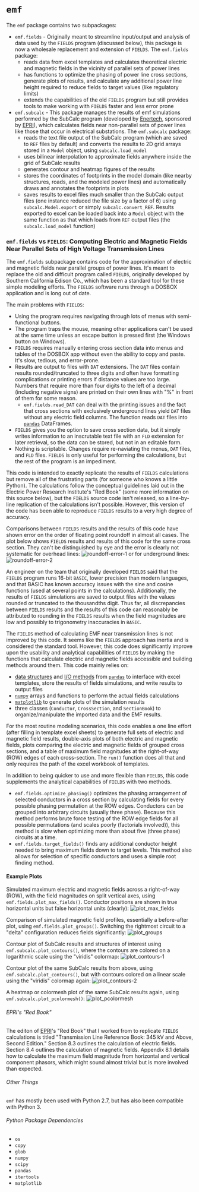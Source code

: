 # `emf`

The `emf` package contains two subpackages:
* `emf.fields` - Originally meant to streamline input/output and analysis of data used by the `FIELDS` program (discussed below), this package is now a wholesale replacement and extension of `FIELDS`. The `emf.fields` package:
  * reads data from excel templates and calculates theoretical electric and magnetic fields in the vicinity of parallel sets of power lines
  * has functions to optimize the phasing of power line cross sections, generate plots of results, and calculate any additional power line height required to reduce fields to target values (like regulatory limits)
  * extends the capabilities of the old `FIELDS` program but still provides tools to make working with `FIELDS` faster and less error prone
* `emf.subcalc` - This package manages the results of emf simulations performed by the SubCalc program (developed by [Enertech](http://www.enertech.net/html/emfw.html), sponsored by [EPRI](http://www.epri.com)), which calculates fields near non-parallel sets of power lines like those that occur in electrical substations. The `emf.subcalc` package:
  * reads the text file output of the SubCalc program (which are saved to `REF` files by default) and converts the results to 2D grid arrays stored in a `Model` object, using `subcalc.load_model`
  * uses bilinear interpolation to approximate fields anywhere inside the grid of SubCalc results
  * generates contour and heatmap figures of the results
  * stores the coordinates of footprints in the model domain (like nearby structures, roads, and the modeled power lines) and automatically draws and annotates the footprints in plots
  * saves results to excel files much smaller than the SubCalc output files (one instance reduced the file size by a factor of 6) using `subcalc.Model.export` or simply `subcalc.convert_REF`. Results exported to excel can be loaded back into a `Model` object with the same function as that which loads from `REF` output files (the `subcalc.load_model` function)

### `emf.fields` vs ``FIELDS``: Computing Electric and Magnetic Fields Near Parallel Sets of High Voltage Transmission Lines

The `emf.fields` subpackage contains code for the approximation of electric and magnetic fields near parallel groups of power lines. It's meant to replace the old and difficult program called `FIELDS`, originally developed by Southern California Edison Co., which has been a standard tool for these simple modeling efforts. The `FIELDS` software runs through a DOSBOX application and is long out of date.

The main problems with `FIELDS`:
* Using the program requires navigating through lots of menus with semi-functional buttons.
* The program traps the mouse, meaning other applications can't be used at the same time unless an escape button is pressed first (the Windows button on Windows).
* `FIELDS` requires manually entering cross section data into menus and tables of the DOSBOX app without even the ability to copy and paste. It's slow, tedious, and error-prone.
* Results are output to files with `DAT` extensions. The `DAT` files contain results rounded/truncated to three digits and often have formatting complications or printing errors if distance values are too large. Numbers that require more than four digits to the left of a decimal (including negative signs) are printed on their own lines with "%" in front of them for some reason.
  * `emf.fields.read_DAT` can deal with the printing issues and the fact that cross sections with exclusively underground lines yield `DAT` files without any electric field columns. The function reads `DAT` files into [`pandas`](http://pandas.pydata.org/pandas-docs/stable/index.html) DataFrames.
* `FIELDS` gives you the option to save cross section data, but it simply writes information to an inscrutable text file with an `FLD` extension for later retrieval, so the data can be stored, but not in an editable form.
* Nothing is scriptable. Changes require re-naviating the menus, `DAT` files, and `FLD` files.
`FIELDS` is only useful for performing the calculations, but the rest of the program is an impediment.

This code is intended to exactly replicate the results of `FIELDS` calculations but remove all of the frustrating parts (for someone who knows a little Python). The calculations follow the conceptual guidelines laid out in the Electric Power Research Institute's "Red Book" (some more information on this source below), but the `FIELDS` source code isn't released, so a line-by-line replication of the calculations isn't possible. However, this version of the code has been able to reproduce `FIELDS` results to a very high degree of accuracy.

Comparisons between `FIELDS` results and the results of this code have shown error on the order of floating point roundoff in almost all cases. The plot below shows `FIELDS` results and results of this code for the same cross section. They can't be distinguished by eye and the error is clearly not systematic for overhead lines:
![roundoff-error-1](docs/images/raise1-DAT_comparison_Bmax.png)
or for underground lines:
![roundoff-error-2](docs/images/und_only-DAT_comparison_Bmax.png)

An engineer on the team that originally developed `FIELDS` said that the `FIELDS` program runs 16-bit `BASIC`, lower precision than modern languages, and that BASIC has known accuracy issues with the sine and cosine functions (used at several points in the calculations). Additionally, the results of `FIELDS` simulations are saved to output files with the values rounded or truncated to the thousandths digit. Thus far, all discrepancies between `FIELDS` results and the results of this code can reasonably be attributed to rounding in the `FIELDS` results when the field magnitudes are low and possibly to trigonometry inaccuracies in `BASIC`.

The `FIELDS` method of calculating EMF near transmission lines is not improved by this code. It seems like the `FIELDS` approach has inertia and is considered the standard tool. However, this code does significantly improve upon the usability and analytical capabilities of `FIELDS` by making the functions that calculate electric and magnetic fields accessible and building methods around them. This code mainly relies on:
* [data structures](http://pandas.pydata.org/pandas-docs/stable/dsintro.html#dataframe) and [I/O methods](http://pandas.pydata.org/pandas-docs/stable/io.html) from [`pandas`](http://pandas.pydata.org/pandas-docs/stable/index.html) to interface with excel templates, store the results of fields simulations, and write results to output files
* [`numpy`](http://www.numpy.org/) arrays and functions to perform the actual fields calculations
* [`matplotlib`](http://matplotlib.org/) to generate plots of the simulation results
* three classes (`Conductor`, `CrossSection`, and `SectionBook`) to organize/manipulate the imported data and the EMF results.

For the most routine modeling scenarios, this code enables a one line effort (after filling in template excel sheets) to generate full sets of electric and magnetic field results, double-axis plots of both electric and magnetic fields, plots comparing the electric and magnetic fields of grouped cross sections, and a table of maximum field magnitudes at the right-of-way (ROW) edges of each cross-section. The `run()` function does all that and only requires the path of the excel workbook of templates.

In addition to being quicker to use and more flexible than `FIELDS`, this code supplements the analytical capabilities of `FIELDS` with two methods.
* `emf.fields.optimize_phasing()` optimizes the phasing arrangement of selected conductors in a cross section by calculating fields for every possible phasing permutation at the ROW edges. Conductors can be grouped into arbitrary circuits (usually three phase). Because this method performs brute force testing of the ROW edge fields for all possible permutations (and scales poorly (factorials involved)), this method is slow when optimizing more than about five (three phase) circuits at a time.
* `emf.fields.target_fields()` finds any additional conductor height needed to bring maximum fields down to target levels. This method also allows for selection of specific conductors and uses a simple root finding method.

#### Example Plots

Simulated maximum electric and magnetic fields across a right-of-way (ROW), with the field magnitudes on split vertical axes, using `emf.fields.plot_max_fields()`. Conductor positions are shown in true horizontal units but false horizontal units (clearly):
![plot_max_fields](docs/images/HL_P.png "Sample Plot")

Comparison of simulated magnetic field profiles, essentially a before-after plot, using `emf.fields.plot_groups()`. Switching the rightmost circuit to a "delta" configuration reduces fields significantly:
![plot_groups](docs/images/group_hl-Bmax.png "Sample Plot")

Contour plot of SubCalc results and structures of interest using `emf.subcalc.plot_contours()`, where the contours are colored on a logarithmic scale using the "viridis" colormap:
![plot_contours-1](docs/images/contour_plot_log.png "Sample Plot")

Contour plot of the same SubCalc results from above, using `emf.subcalc.plot_contours()`, but with contours colored on a linear scale using the "viridis" colormap again:
![plot_contours-2](docs/images/contour_plot_linear.png "Sample Plot")

A heatmap or colormesh plot of the same SubCalc results again, using `emf.subcalc.plot_pcolormesh()`:
![plot_pcolormesh](docs/images/pcolormesh_plot.png "Sample Plot")

###### EPRI's "Red Book"

The editon of [EPRI](http://www.epri.com)'s "Red Book" that I worked from to replicate `FIELDS` calculations is titled "Transmission Line Reference Book: 345 kV and Above, Second Edition." Section 8.3 outlines the calculation of electric fields. Section 8.4 outlines the calculation of magnetic fields. Appendix 8.1 details how to calculate the maximum field magnitude from horizontal and vertical component phasors, which might sound almost trivial but is more involved than expected.

###### Other Things

`emf` has mostly been used with Python 2.7, but has also been compatible with Python 3.

###### Python Package Dependencies
* `os`
* `copy`
* `glob`
* `numpy`
* `scipy`
* `pandas`
* `itertools`
* `matplotlib`
